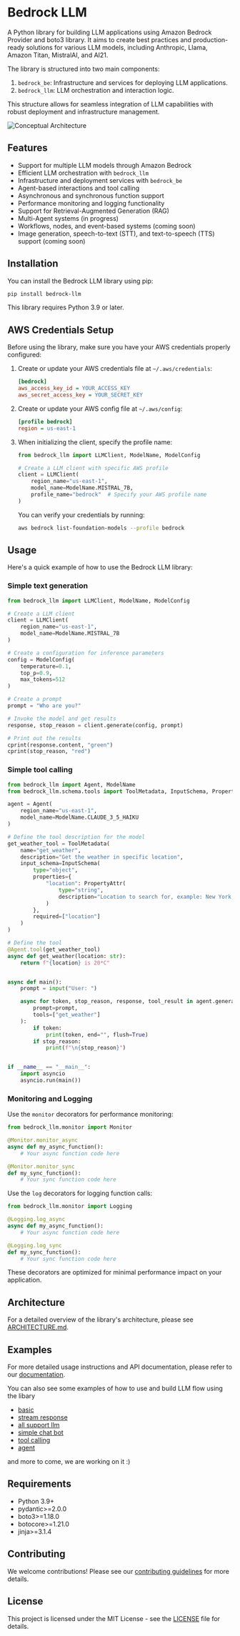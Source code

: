 # Bedrock LLM

A Python library for building LLM applications using Amazon Bedrock Provider and boto3 library. It aims to create best practices and production-ready solutions for various LLM models, including Anthropic, Llama, Amazon Titan, MistralAI, and AI21.

The library is structured into two main components:

1. `bedrock_be`: Infrastructure and services for deploying LLM applications.
2. `bedrock_llm`: LLM orchestration and interaction logic.

This structure allows for seamless integration of LLM capabilities with robust deployment and infrastructure management.

![Conceptual Architecture](/assests/bedrock_llm.png)

## Features

- Support for multiple LLM models through Amazon Bedrock
- Efficient LLM orchestration with `bedrock_llm`
- Infrastructure and deployment services with `bedrock_be`
- Agent-based interactions and tool calling
- Asynchronous and synchronous function support
- Performance monitoring and logging functionality
- Support for Retrieval-Augmented Generation (RAG)
- Multi-Agent systems (in progress)
- Workflows, nodes, and event-based systems (coming soon)
- Image generation, speech-to-text (STT), and text-to-speech (TTS) support (coming soon)

## Installation

You can install the Bedrock LLM library using pip:

```bash
pip install bedrock-llm
```

This library requires Python 3.9 or later.

## AWS Credentials Setup

Before using the library, make sure you have your AWS credentials properly configured:

1. Create or update your AWS credentials file at `~/.aws/credentials`:

    ```ini
    [bedrock]
    aws_access_key_id = YOUR_ACCESS_KEY
    aws_secret_access_key = YOUR_SECRET_KEY
    ```

2. Create or update your AWS config file at `~/.aws/config`:

    ```ini
    [profile bedrock]
    region = us-east-1
    ```

3. When initializing the client, specify the profile name:

    ```python
    from bedrock_llm import LLMClient, ModelName, ModelConfig

    # Create a LLM client with specific AWS profile
    client = LLMClient(
        region_name="us-east-1",
        model_name=ModelName.MISTRAL_7B,
        profile_name="bedrock"  # Specify your AWS profile name
    )
    ```

    You can verify your credentials by running:

    ```bash
    aws bedrock list-foundation-models --profile bedrock
    ```

## Usage

Here's a quick example of how to use the Bedrock LLM library:

### Simple text generation

```python
from bedrock_llm import LLMClient, ModelName, ModelConfig

# Create a LLM client
client = LLMClient(
    region_name="us-east-1",
    model_name=ModelName.MISTRAL_7B
)

# Create a configuration for inference parameters
config = ModelConfig(
    temperature=0.1,
    top_p=0.9,
    max_tokens=512
)

# Create a prompt
prompt = "Who are you?"

# Invoke the model and get results
response, stop_reason = client.generate(config, prompt)

# Print out the results
cprint(response.content, "green")
cprint(stop_reason, "red")
```

### Simple tool calling

```python
from bedrock_llm import Agent, ModelName
from bedrock_llm.schema.tools import ToolMetadata, InputSchema, PropertyAttr

agent = Agent(
    region_name="us-east-1",
    model_name=ModelName.CLAUDE_3_5_HAIKU
)

# Define the tool description for the model
get_weather_tool = ToolMetadata(
    name="get_weather",
    description="Get the weather in specific location",
    input_schema=InputSchema(
        type="object",
        properties={
            "location": PropertyAttr(
                type="string",
                description="Location to search for, example: New York, WashingtonDC, ..."
            )
        },
        required=["location"]
    )
)

# Define the tool
@Agent.tool(get_weather_tool)
async def get_weather(location: str):
    return f"{location} is 20*C"


async def main():
    prompt = input("User: ")

    async for token, stop_reason, response, tool_result in agent.generate_and_action_async(
        prompt=prompt,
        tools=["get_weather"]
    ):
        if token:
            print(token, end="", flush=True)
        if stop_reason:
            print(f"\n{stop_reason}")


if __name__ == "__main__":
    import asyncio
    asyncio.run(main())
```

### Monitoring and Logging

Use the `monitor` decorators for performance monitoring:

```python
from bedrock_llm.monitor import Monitor

@Monitor.monitor_async
async def my_async_function():
    # Your async function code here

@Monitor.monitor_sync
def my_sync_function():
    # Your sync function code here
```

Use the `log` decorators for logging function calls:

```python
from bedrock_llm.monitor import Logging

@Logging.log_async
async def my_async_function():
    # Your async function code here

@Logging.log_sync
def my_sync_function():
    # Your sync function code here
```

These decorators are optimized for minimal performance impact on your application.

## Architecture

For a detailed overview of the library's architecture, please see [ARCHITECTURE.md](ARCHITECTURE.md).

## Examples

For more detailed usage instructions and API documentation, please refer to our [documentation](https://github.com/yourusername/bedrock_llm/wiki).

You can also see some examples of how to use and build LLM flow using the libary

- [basic](https://github.com/Phicks-debug/bedrock_llm/blob/main/examples/1_basic.py)
- [stream response](https://github.com/Phicks-debug/bedrock_llm/blob/main/examples/2_stream_response.py)
- [all support llm](https://github.com/Phicks-debug/bedrock_llm/blob/main/examples/3_all_llm.py)
- [simple chat bot](https://github.com/Phicks-debug/bedrock_llm/blob/main/examples/4_chatbot.py)
- [tool calling](https://github.com/Phicks-debug/bedrock_llm/blob/main/examples/5_tool_calling.py)
- [agent](https://github.com/Phicks-debug/bedrock_llm/blob/main/examples/7_agent.py)

and more to come, we are working on it :)

## Requirements

- Python 3.9+
- pydantic>=2.0.0
- boto3>=1.18.0
- botocore>=1.21.0
- jinja>=3.1.4

## Contributing

We welcome contributions! Please see our [contributing guidelines](CONTRIBUTING.md) for more details.

## License

This project is licensed under the MIT License - see the [LICENSE](LICENSE) file for details.
